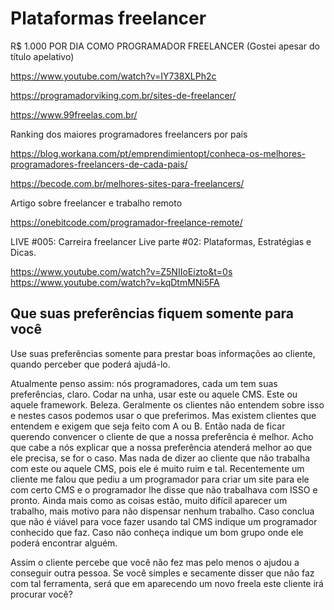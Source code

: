 # Plataformas freelancer

R$ 1.000 POR DIA COMO PROGRAMADOR FREELANCER (Gostei apesar do título apelativo)

https://www.youtube.com/watch?v=IY738XLPh2c

https://programadorviking.com.br/sites-de-freelancer/

https://www.99freelas.com.br/

Ranking dos maiores programadores freelancers por país

https://blog.workana.com/pt/emprendimientopt/conheca-os-melhores-programadores-freelancers-de-cada-pais/

https://becode.com.br/melhores-sites-para-freelancers/

Artigo sobre freelancer e trabalho remoto

https://onebitcode.com/programador-freelance-remote/

LIVE #005: Carreira freelancer Live parte #02: Plataformas, Estratégias e Dicas.

https://www.youtube.com/watch?v=Z5NIIoEizto&t=0s
https://www.youtube.com/watch?v=kqDtmMNi5FA

## Que suas preferências fiquem somente para você

Use suas preferências somente para prestar boas informações ao cliente, quando perceber que poderá ajudá-lo.

Atualmente penso assim: nós programadores, cada um tem suas preferências, claro. Codar na unha, usar este ou aquele CMS. Este ou aquele framework. Beleza. Geralmente os clientes não entendem sobre isso e nestes casos podemos usar o que preferimos. Mas existem clientes que entendem e exigem que seja feito com A ou B. Então nada de ficar querendo convencer o cliente de que a nossa preferência é melhor. Acho que cabe a nós explicar que a nossa preferência atenderá melhor ao que ele precisa, se for o caso. Mas nada de dizer ao cliente que não trabalha com este ou aquele CMS, pois ele é muito ruim e tal.
Recentemente um cliente me falou que pediu a um programador para criar um site para ele com certo CMS e o programador lhe disse que não trabalhava com ISSO e pronto. Ainda mais como as coisas estão, muito difícil aparecer um trabalho, mais motivo para não dispensar nenhum trabalho.
Caso conclua que não é viável para voce fazer usando tal CMS indique um programador conhecido que faz. Caso não conheça indique um bom grupo onde ele poderá encontrar alguém.

Assim o cliente percebe que você não fez mas pelo menos o ajudou a conseguir outra pessoa.
Se você simples e secamente disser que não faz com tal ferramenta, será que em aparecendo um novo freela este cliente irá procurar você?
